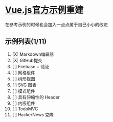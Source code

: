 # [Vue.js官方示例](http://cn.vuejs.org/v2/examples/)重建
在参考示例的时候也会加入一点点属于自己小小的改进
## 示例列表(1/11)
1. [X] Markdown编辑器
2. [X] GitHub提交
3. [ ] Firebase + 验证
4. [ ] 网格组件
5. [ ] 树形视图
6. [ ] SVG 图表
7. [ ] 模式组件
8. [ ] 具有伸缩性的 Header
9. [ ] 内嵌组件
10. [ ] TodoMVC
11. [ ] HackerNews 克隆
